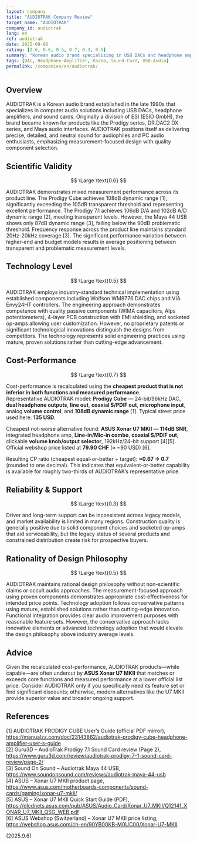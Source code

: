 ```yaml
---
layout: company
title: "AUDIOTRAK Company Review"
target_name: "AUDIOTRAK"
company_id: audiotrak
lang: en
ref: audiotrak
date: 2025-09-06
rating: [2.6, 0.6, 0.5, 0.7, 0.3, 0.5]
summary: "Korean audio brand specializing in USB DACs and headphone amplifiers with competent engineering but below-average cost-performance in current market"
tags: [DAC, Headphone-Amplifier, Korea, Sound-Card, USB-Audio]
permalink: /companies/en/audiotrak/
---
```

## Overview

AUDIOTRAK is a Korean audio brand established in the late 1990s that specializes in computer audio solutions including USB DACs, headphone amplifiers, and sound cards. Originally a division of ESI (ESIO GmbH), the brand became known for products like the Prodigy series, DR.DAC2 DX series, and Maya audio interfaces. AUDIOTRAK positions itself as delivering precise, detailed, and neutral sound for audiophiles and PC audio enthusiasts, emphasizing measurement-focused design with quality component selection.

## Scientific Validity

$$ \Large \text{0.6} $$

AUDIOTRAK demonstrates mixed measurement performance across its product line. The Prodigy Cube achieves 108dB dynamic range [1], significantly exceeding the 105dB transparent threshold and representing excellent performance. The Prodigy 7.1 achieves 106dB D/A and 102dB A/D dynamic range [2], meeting transparent levels. However, the Maya 44 USB shows only 87dB dynamic range [3], falling below the 90dB problematic threshold. Frequency response across the product line maintains standard 20Hz-20kHz coverage [3]. The significant performance variation between higher-end and budget models results in average positioning between transparent and problematic measurement levels.

## Technology Level

$$ \Large \text{0.5} $$

AUDIOTRAK employs industry-standard technical implementation using established components including Wolfson WM8776 DAC chips and VIA Envy24HT controllers. The engineering approach demonstrates competence with quality passive components (WIMA capacitors, Alps potentiometers), 4-layer PCB construction with EMI shielding, and socketed op-amps allowing user customization. However, no proprietary patents or significant technological innovations distinguish the designs from competitors. The technology represents solid engineering practices using mature, proven solutions rather than cutting-edge advancement.

## Cost-Performance

$$ \Large \text{0.7} $$

Cost-performance is recalculated using the **cheapest product that is not inferior in both functions and measured performance**.  
Representative AUDIOTRAK model: **Prodigy Cube** — 24-bit/96kHz DAC, **dual headphone outputs**, **line out**, **coaxial S/PDIF out**, **microphone input**, analog **volume control**, and **108dB dynamic range** [1]. Typical street price used here: **135 USD**.

Cheapest not-worse alternative found: **ASUS Xonar U7 MKII** — **114dB SNR**, integrated headphone amp, **Line-in/Mic-in combo**, **coaxial S/PDIF out**, clickable **volume knob/output selector**, 192kHz/24-bit support [4][5]. Official webshop price listed at **79.90 CHF** (≈ ~90 USD) [6].  

Resulting CP ratio (cheapest equal-or-better ÷ target): **≈0.67 → 0.7** (rounded to one decimal). This indicates that equivalent-or-better capability is available for roughly two-thirds of AUDIOTRAK’s representative price.

## Reliability & Support

$$ \Large \text{0.3} $$

Driver and long-term support can be inconsistent across legacy models, and market availability is limited in many regions. Construction quality is generally positive due to solid component choices and socketed op-amps that aid serviceability, but the legacy status of several products and constrained distribution create risk for prospective buyers.

## Rationality of Design Philosophy

$$ \Large \text{0.5} $$

AUDIOTRAK maintains rational design philosophy without non-scientific claims or occult audio approaches. The measurement-focused approach using proven components demonstrates appropriate cost-effectiveness for intended price points. Technology adoption follows conservative patterns using mature, established solutions rather than cutting-edge innovation. Functional integration provides clear audio improvement purposes with reasonable feature sets. However, the conservative approach lacks innovative elements or advanced technology adoption that would elevate the design philosophy above industry average levels.

## Advice

Given the recalculated cost-performance, AUDIOTRAK products—while capable—are often undercut by **ASUS Xonar U7 MKII** that matches or exceeds core functions and measured performance at a lower official list price. Consider AUDIOTRAK only if you specifically need its feature set or find significant discounts; otherwise, modern alternatives like the U7 MKII provide superior value and broader ongoing support.

## References

[1] AUDIOTRAK PRODIGY CUBE User’s Guide (official PDF mirror), https://manualzz.com/doc/23143862/audiotrak-prodigy-cube-headphone-amplifier-user-s-guide  
[2] Guru3D – AudioTrak Prodigy 7.1 Sound Card review (Page 2), https://www.guru3d.com/review/audiotrak-prodigy-7-1-sound-card-review/page-2/  
[3] Sound On Sound – Audiotrak Maya 44 USB, https://www.soundonsound.com/reviews/audiotrak-maya-44-usb  
[4] ASUS – Xonar U7 MKII product page, https://www.asus.com/motherboards-components/sound-cards/gaming/xonar-u7-mkii/  
[5] ASUS – Xonar U7 MKII Quick Start Guide (PDF), https://dlcdnets.asus.com/pub/ASUS/Audio_Card/Xonar_U7_MKII/Q12141_XONAR_U7_MKII_QSG_WEB.pdf  
[6] ASUS Webshop (Switzerland) – Xonar U7 MKII price listing, https://webshop.asus.com/ch-en/90YB00KB-M0UC00/Xonar-U7-MKII

(2025.9.6)
